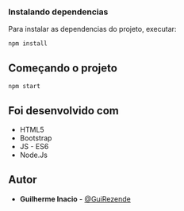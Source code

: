 ### Instalando dependencias

Para instalar as dependencias do projeto, executar:

```
npm install
```

## Começando o projeto

```
npm start
```


## Foi desenvolvido com

* HTML5
* Bootstrap
* JS - ES6
* Node.Js

## Autor

* **Guilherme Inacio** - [@GuiRezende](https://github.com/GuiRezende)

